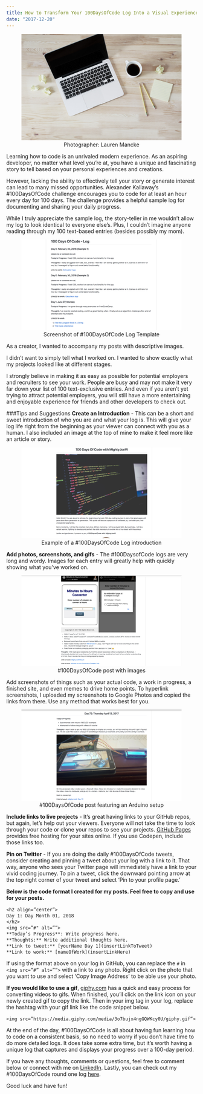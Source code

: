 ```yaml
---
title: How to Transform Your 100DaysOfCode Log Into a Visual Experience
date: "2017-12-20"
---
```


<figure>
  <img src="./header-laptop.jpeg" alt="Laptop with code on table in dark room."/>
  <figcaption style="text-align: center">Photographer: Lauren Mancke</figcaption>
</figure>

Learning how to code is an unrivaled modern experience. As an aspiring developer, no matter what level you’re at, you have a unique and fascinating story to tell based on your personal experiences and creations.

However, lacking the ability to effectively tell your story or generate interest can lead to many missed opportunities. Alexander Kallaway’s #100DaysOfCode challenge encourages you to code for at least an hour every day for 100 days. The challenge provides a helpful sample log for documenting and sharing your daily progress.

While I truly appreciate the sample log, the story-teller in me wouldn’t allow my log to look identical to everyone else’s. Plus, I couldn’t imagine anyone reading through my 100 text-based entries (besides possibly my mom).

<figure>
  <img src="./log-preview.png" alt="Example of a 100 Days of Code log entry"/>
  <figcaption style="text-align: center">Screenshot of #100DaysOfCode Log Template</figcaption>
</figure>

As a creator, I wanted to accompany my posts with descriptive images.

I didn’t want to simply tell what I worked on. I wanted to show exactly what my projects looked like at different stages.

I strongly believe in making it as easy as possible for potential employers and recruiters to see your work. People are busy and may not make it very far down your list of 100 text-exclusive entries. And even if you aren’t yet trying to attract potential employers, you will still have a more entertaining and enjoyable experience for friends and other developers to check out.

###Tips and Suggestions
<strong>Create an Introduction</strong> - This can be a short and sweet introduction of who you are and what your log is. This will give your log life right from the beginning as your viewer can connect with you as a human. I also included an image at the top of mine to make it feel more like an article or story.

<figure>
  <img src="./log-intro.png" alt="Example of a 100 Days of Code log introduction"/>
  <figcaption style="text-align: center">Example of a #100DaysOfCode Log introduction</figcaption>
</figure>

<strong>Add photos, screenshots, and gifs</strong> - The #100DaysofCode logs are very long and wordy. Images for each entry will greatly help with quickly showing what you’ve worked on.

<figure>
  <img src="./minutes-converter.png" alt="Screenshot of a #100DaysOfCode post displaying a minutes to hours converter"/>
  <figcaption style="text-align: center">#100DaysOfCode post with images</figcaption>
</figure>

Add screenshots of things such as your actual code, a work in progress, a finished site, and even memes to drive home points. To hyperlink screenshots, I uploaded my screenshots to Google Photos and copied the links from there. Use any method that works best for you.

<figure>
  <img src="./arduino.png" alt="Screenshot of a #100DaysOfCode post featuring an Arduino setup"/>
  <figcaption style="text-align: center">#100DaysOfCode post featuring an Arduino setup</figcaption>
</figure>

<strong>Include links to live projects</strong> - It’s great having links to your GitHub repos, but again, let’s help out your viewers. Everyone will not take the time to look through your code or clone your repos to see your projects. <a href="https://pages.github.com/" target="_blank" rel="noopener"> GitHub Pages</a> provides free hosting for your sites online. If you use Codepen, include those links too.

<strong>Pin on Twitter</strong> - If you are doing the daily #100DaysOfCode tweets, consider creating and pinning a tweet about your log with a link to it. That way, anyone who sees your Twitter page will immediately have a link to your vivid coding journey. To pin a tweet, click the downward pointing arrow at the top right corner of your tweet and select ‘Pin to your profile page.’

<strong>Below is the code format I created for my posts. Feel free to copy and use for your posts.</strong>

```
<h2 align=”center”>
Day 1: Day Month 01, 2018
</h2>
<img src=”#" alt=””>
**Today’s Progress**: Write progress here.
**Thoughts:** Write additional thoughts here.
**Link to tweet:** [yourName Day 1](insertLinkToTweet)
**Link to work:** [nameOfWork](insertLinkHere)
```

If using the format above on your log in GitHub, you can replace the ```#``` in ```<img src=”#” alt=””>``` with a link to any photo. Right click on the photo that you want to use and select ‘Copy Image Address’ to be able use your photo.

<strong>If you would like to use a gif</strong>, <a href="https://giphy.com/" target="_blank" rel="noopener">giphy.com</a> has a quick and easy process for converting videos to gifs. When finished, you’ll click on the link icon on your newly created gif to copy the link. Then in your img tag in your log, replace the hashtag with your gif link like the code snippet below.

```
<img src=”https://media.giphy.com/media/3o7bujx4ngGQWKcy0U/giphy.gif”>
```

At the end of the day, #100DaysOfCode is all about having fun learning how to code on a consistent basis, so no need to worry if you don’t have time to do more detailed logs. It does take some extra time, but it’s worth having a unique log that captures and displays your progress over a 100-day period.

If you have any thoughts, comments or questions, feel free to comment below or connect with me on [LinkedIn](https://www.linkedin.com/in/josephmwarren/). Lastly, you can check out my #100DaysOfCode round one log [here](https://github.com/MightyJoeW/100-Days-of-Code/blob/master/log.md).

Good luck and have fun!